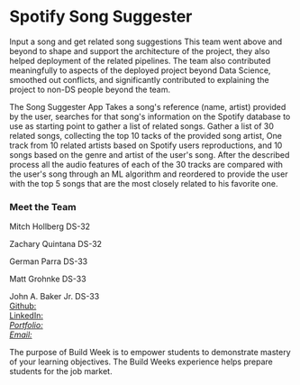 # Spotify Song Suggester
Input a song and get related song suggestions
This team went above and beyond to shape and support the architecture of the project, 
they also helped deployment of the related pipelines. The team also contributed meaningfully 
to aspects of the deployed project beyond Data Science, smoothed out conflicts, 
and significantly contributed to explaining the project to non-DS people beyond the team.

The Song Suggester App Takes a song's reference (name, artist) provided by the user, 
searches for that song's information on the Spotify database to use as starting point 
to gather a list of related songs. Gather a list of 30 related songs, collecting the 
top 10 tacks of the provided song artist, One track from 10 related artists based on 
Spotify users reproductions, and 10 songs based on the genre and artist of the user's song. 
After the described process all the audio features of each of the 30 tracks are compared 
with the user's song through an ML algorithm and reordered to provide the user with the top 5 
songs that are the most closely related to his favorite one.
### Meet the Team

Mitch Hollberg DS-32 

Zachary Quintana DS-32 

German Parra DS-33 

Matt Grohnke DS-33

John A. Baker Jr. DS-33<br/>
[Github:](https://github.com/BakerJr1904)<br/>
[LinkedIn:](https://www.linkedin.com/in/john-a-baker-jr/)<br/> 
*[Portfolio:](https://johnabakerjr.link/)* <br/>
*[Email:](baker.john20@yahoo.com)* <br/>

The purpose of Build Week is to empower students to demonstrate mastery of your learning objectives. 
The Build Weeks experience helps prepare students for the job market.
